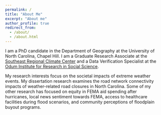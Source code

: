 ```yaml
---
permalink: /
title: "About Me"
excerpt: "About me"
author_profile: true
redirect_from: 
  - /about/
  - /about.html
---
```


I am a PhD candidate in the Department of Geography at the University of North Carolina, Chapel Hill. I am a Graduate Research Associate at the [Southeast Regional Climate Center](https://sercc.com/) and a Data Verification Specialist at the [Odum Institute for Research in Social Science](https://odum.unc.edu/).

My research interests focus on the societal impacts of extreme weather events. My dissertation research examines the road network connectivity impacts of weather-related road closures in North Carolina. Some of my other research has focused on equity in FEMA aid spending after hurricanes, local news sentiment towards FEMA, access to healthcare facilities during flood scenarios, and community perceptions of floodplain buyout programs. 

